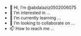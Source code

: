 - 👋 Hi, I’m @abdalaziz0502006075
- 👀 I’m interested in ...
- 🌱 I’m currently learning ...
- 💞️ I’m looking to collaborate on ...
- 📫 How to reach me ...

<!---
abdalaziz0502006075/abdalaziz0502006075 is a ✨ special ✨ repository because its `README.md` (this file) appears on your GitHub profile.
You can click the Preview link to take a look at your changes.
--->
